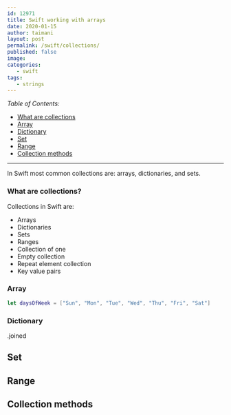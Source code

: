 ```yaml
---
id: 12971
title: Swift working with arrays
date: 2020-01-15
author: taimani
layout: post
permalink: /swift/collections/
published: false
image: 
categories:
   - swift
tags:
   - strings
---
```

_Table of Contents:_

  - [What are collections](#what-are-collections)
  - [Array](#array)
  - [Dictionary](#dictionary)
- [Set](#set)
- [Range](#range)
- [Collection methods](#collection-methods)

---
In Swift most common collections are: arrays, dictionaries, and sets.

### What are collections?

Collections in Swift are:
* Arrays 
* Dictionaries
* Sets 
* Ranges
* Collection of one
* Empty collection
* Repeat element collection
* Key value pairs


### Array
```swift
let daysOfWeek = ["Sun", "Mon", "Tue", "Wed", "Thu", "Fri", "Sat"]
```

### Dictionary

.joined

## Set

## Range

## Collection methods



